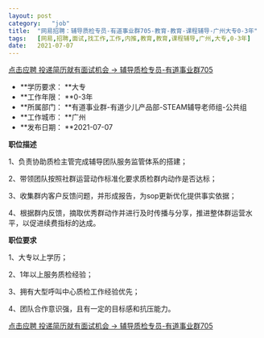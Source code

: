 ```yaml
---
layout:	post
category:	"job"
title:	"网易招聘：辅导质检专员-有道事业群705-教育-教育-课程辅导-广州大专0-3年"
tags:	[网易,招聘,面试,找工作,工作,内推,教育,教育,课程辅导,广州,大专,0-3年]
date:	2021-07-07
---
```


[点击应聘 投递简历就有面试机会 ->  辅导质检专员-有道事业群705](http://mobile.bole.netease.com/bole/boleDetail?id=32654&employeeId=346f03c3cda5f04c&key=all)



- **学历要求： **大专
- **工作年限： **0-3年
- **所属部门： **有道事业群-有道少儿产品部-STEAM辅导老师组-公共组
- **工作城市： **广州
- **发布日期： **2021-07-07



**职位描述**

1、负责协助质检主管完成辅导团队服务监管体系的搭建；

2、带领团队按照社群运营动作标准化要求质检群内动作是否达标；

3、收集群内客户反馈问题，并形成报告，为sop更新优化提供事实依据；

4、根据群内反馈，摘取优秀群动作并进行及时传播与分享，推进整体群运营水平，以促进续费指标的达成。







**职位要求**

1、大专以上学历；

2、1年以上服务质检经验；

3、拥有大型呼叫中心质检工作经验优先；

4、团队合作意识强，且有一定的目标感和抗压能力。



[点击应聘 投递简历就有面试机会 ->  辅导质检专员-有道事业群705](http://mobile.bole.netease.com/bole/boleDetail?id=32654&employeeId=346f03c3cda5f04c&key=all)